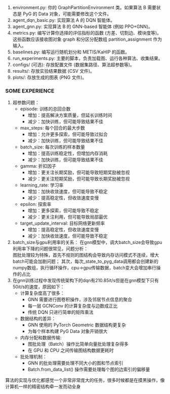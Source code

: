 1. environment.py: 你的 GraphPartitionEnvironment 类。如果算法 B 需要状态是 PyG 的 Data 对象，可能需要修改这个文件。
2. agent_dqn_basic.py: 实现算法 A 的 DQN 智能体。
3. agent_gnn.py: 实现算法 B 的 GNN-based 智能体 (例如 PPO+GNN)。
4. metrics.py: 编写计算你选择的评估指标的函数 (方差、切割边、模块度等)。这些函数应该接收图对象 graph 和分区分配数组 partition_assignment 作为输入。
5. baselines.py: 编写运行随机划分和 METIS/KaHIP 的函数。
6. run_experiments.py: 主要的脚本，负责加载图、运行各种算法、收集结果。
7. configs/ (可选): 存放配置文件 (数据集路径、算法超参数等)。
8. results/: 存放实验结果数据 (CSV 文件)。
9. plots/: 存放生成的图表 (PNG 文件)。



### SOME EXPERIENCE
1. 超参数问题：
    - episode: 训练的总回合数
        - 增加：提高解决方案质量，但延长训练时间
        - 减少：加快训练，但可能导致结果不佳
    - max_steps: 每个回合的最大步数
        - 增加：允许更多探索，但可能导致过拟合
        - 减少：加快训练，但可能导致结果不佳
    - batch_size: 每次训练的样本数量
        - 增加：提高训练稳定性，但增加内存消耗
        - 减少：加快训练，但可能导致结果不佳
    - gamma: 折扣因子
        - 增加：更关注长期奖励，但可能导致短期奖励被忽视
        - 减少：更关注短期奖励，但可能导致长期奖励被忽视
    - learning_rate: 学习率
        - 增加：加快收敛速度，但可能导致不稳定
        - 减少：提高稳定性，但收敛速度变慢
    - epsilon: 探索率
        - 增加：更多探索，但可能导致不稳定
        - 减少：更关注利用，但可能导致局部最优
    - target_update_interval: 目标网络更新频率
        - 增加：提高稳定性，但收敛速度变慢
        - 减少：加快收敛速度，但可能导致不稳定
2. batch_size与gpu利用率的关系：
在gnn模型中，调大batch_size会导致gpu利用率下降的问题很常见，问题分析：  
图批处理较为特殊，首先不规则的图结构会导致内存访问模式不连续，增大batch可能会加剧问题；
其次，每次_state_to_pyg_data调用都会创建新的numpy数组，执行循环操作，cpu->gpu传输数据，batch变大会增加串行操作的占比
3. 在gnn训练过程中发现传统架构下的dqn有210.85it/s但是在gnn模型下只有50it/s的速度，原因如下：  
    - 计算复杂度高了很多：
        - GNN 需要进行图卷积操作，涉及邻居节点信息的聚合
        - 每一层 GCNConv 的计算复杂度与边数成正比
        - 传统 DQN 只进行简单的矩阵乘法
    - 数据结构的差异：
        - GNN 使用的 PyTorch Geometric 数据结构更复杂
        - 为每个样本构建 PyG Data 对象开销很大
    - 内存分配和数据传输:
        - 图批处理（Batch）操作比简单向量批处理复杂得多
        - 在 GPU 和 CPU 之间传输图结构数据更耗时
    - 批处理机制：
        - GNN 的批处理需要处理不同大小的图和节点索引
        - Batch.from_data_list() 操作需要处理每个图的边索引的偏移量
   






算法的实现与优化都感觉一个非常非常庞大的任务，很多时候都是在摸黑操作，像计算机一样的精密结构牵一发而动全身